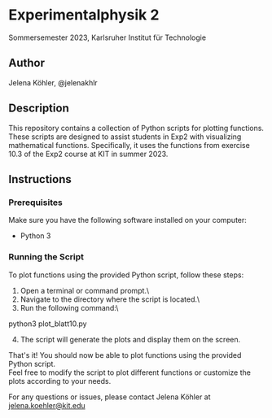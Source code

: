 # Experimentalphysik 2
Sommersemester 2023, Karlsruher Institut für Technologie

## Author
Jelena Köhler, @jelenakhlr

## Description
This repository contains a collection of Python scripts for plotting functions. These scripts are designed to assist students in Exp2 with visualizing mathematical functions. Specifically, it uses the functions from exercise 10.3 of the Exp2 course at KIT in summer 2023.

## Instructions

### Prerequisites
Make sure you have the following software installed on your computer:
- Python 3

### Running the Script
To plot functions using the provided Python script, follow these steps:

1. Open a terminal or command prompt.\
2. Navigate to the directory where the script is located.\
3. Run the following command:\

python3 plot_blatt10.py

4. The script will generate the plots and display them on the screen.

That's it! You should now be able to plot functions using the provided Python script. \
Feel free to modify the script to plot different functions or customize the plots according to your needs.

For any questions or issues, please contact Jelena Köhler at jelena.koehler@kit.edu
